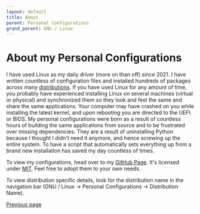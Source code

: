 ```yaml
---
layout: default
title: About
parent: Personal Configurations
grand_parent: GNU / Linux
---
```


# About my Personal Configurations
I have used Linux as my daily driver (more on than off) since 2021. I have written countless of configuration files and installed hundreds of packages across many [distributions](https://en.wikipedia.org/wiki/Linux_distribution). If you have used Linux for any amount of time, you probably have experienced installing Linux on several machines (virtual or physical) and synchronized them so they look and feel the same and share the same applications. Your computer may have crashed on you while installing the latest kernel, and upon rebooting you are directed to the UEFI or BIOS. My personal configurations were born as a result of countless hours of building the same applications from source and to be frustrated over missing dependencies. They are a result of uninstalling Python because I thought I didn't need it anymore, and hence screwing up the entire system. To have a script that automatically sets everything up from a brand new installation has saved my day countless of times.

To view my configurations, head over to my [GitHub Page](https://github.com/asiangoldfish/neovim-config). It's licensed under [MIT](https://github.com/asiangoldfish/neovim-config/blob/main/LICENSE). Feel free to adopt them to your own needs.

To view distribution specific details, look for the distribution name in the navigation bar (GNU / Linux -> Personal Configurations -> Distribution Name).

[Previous page](./index.html)